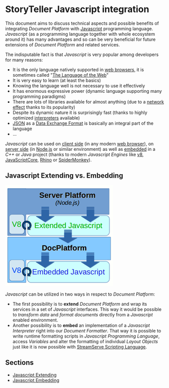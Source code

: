# StoryTeller Javascript integration

This document aims to discuss technical aspects and possible benefits of integrating *Document Platform* with
[Javascript](http://en.wikipedia.org/wiki/JavaScript) programming language. *Javascript* (as a programming 
language together with whole ecosystem around it) has many advantages and so can be very beneficial
for future extensions of *Document Platform* and related services.

The indisputable fact is that *Javascript* is very popular among developers for many reasons:

-   It is the only language natively supported in [web browsers](http://en.wikipedia.org/wiki/List_of_web_browsers), it is
    sometimes called "[The Language of the Web](http://tomtunguz.com/javascript/)"
-   It is very easy to learn (at least the basics)
-   Knowing the language well is not necessary to use it effectively
-   It has enormous expressive power (dynamic language supporting many programming paradigms)
-   There are lots of libraries available for almost anything (due to a [network effect](http://en.wikipedia.org/wiki/Network_effect) thanks to its popularity)
-   Despite its dynamic nature it is surprisingly fast (thanks to highly optimized [interpreters](http://en.wikipedia.org/wiki/List_of_ECMAScript_engines) available)
-   [JSON](http://en.wikipedia.org/wiki/JSON) as a [Data Exchange Format](http://en.wikipedia.org/wiki/Data_exchange) 
    is basically an integral part of the language
-   ...

*Javascript* can be used on [client side](http://en.wikipedia.org/wiki/Client-side_scripting) (in any modern
[web browser](http://en.wikipedia.org/wiki/Web_browser)), on [server side](http://en.wikipedia.org/wiki/Server-side_scripting) 
(in [Node.js](http://en.wikipedia.org/wiki/Node.js) or similar environment) as well as 
[embedded](https://developers.google.com/v8/embed) in a *C++* or *Java* project (thanks to modern *Javascript Engines* like
[v8](http://en.wikipedia.org/wiki/V8_%28JavaScript_engine%29), [JavaScriptCore](http://en.wikipedia.org/wiki/WebKit#JavaScriptCore),
[Rhino](http://en.wikipedia.org/wiki/Rhino_%28JavaScript_engine%29) or [SpiderMonkey](http://en.wikipedia.org/wiki/SpiderMonkey_(software))).

## Javascript Extending vs. Embedding

![Extending/Embedding](extending-embedding.png)

*Javascript* can be utilized in two ways in respect to *Document Platform*:

-   The first possibility is to **extend** *Document Platform* and wrap
    its services in a set of *Javascript* interfaces. This way it would
    be possible to *transform data* and *format documents* directly from
    a *Javascript* enabled environment.
-   Another possibility is to **embed** an implementation of a
    *Javascript Interpreter* right into our *Document Formatter*. That
    way it is possible to write runtime formatting scripts in
    *Javascript Programming Language*, access *Variables* and alter the
    formatting of individual *Layout Objects* just like it is now
    possible with [StreamServe Scripting Language](http://onlinehelp.streamserve.com/5.6.2/en/wwhelp/wwhimpl/js/html/wwhelp.htm#href=Scripting%20reference/ScriptingFunctions.2.037.html).

## Sections

-   [Javascript Extending](extending.md)
-   [Javascript Embedding](embedding.md)

